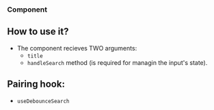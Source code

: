 ### <SearchInput /> Component

## How to use it?

- The component recieves TWO arguments: 
    - `title` 
    - `handleSearch` method (is required for managin the input's state).

## Pairing hook:

- `useDebounceSearch`
